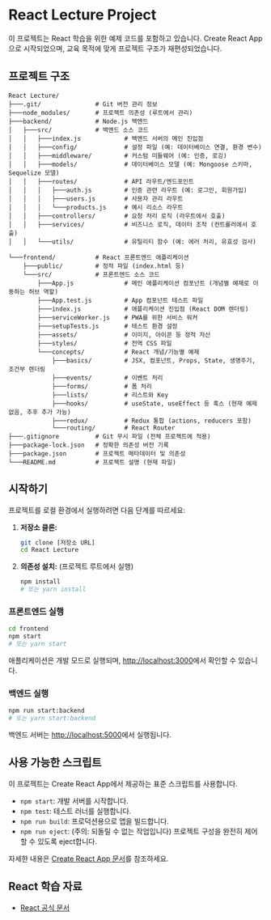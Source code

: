 # React Lecture Project

이 프로젝트는 React 학습을 위한 예제 코드를 포함하고 있습니다. Create React App으로 시작되었으며, 교육 목적에 맞게 프로젝트 구조가 재편성되었습니다.

## 프로젝트 구조

```
React Lecture/
├───.git/               # Git 버전 관리 정보
├───node_modules/       # 프로젝트 의존성 (루트에서 관리)
├───backend/            # Node.js 백엔드
│   ├───src/            # 백엔드 소스 코드
│   │   ├───index.js            # 백엔드 서버의 메인 진입점
│   │   ├───config/             # 설정 파일 (예: 데이터베이스 연결, 환경 변수)
│   │   ├───middleware/         # 커스텀 미들웨어 (예: 인증, 로깅)
│   │   ├───models/             # 데이터베이스 모델 (예: Mongoose 스키마, Sequelize 모델)
│   │   ├───routes/             # API 라우트/엔드포인트
│   │   │   ├───auth.js         # 인증 관련 라우트 (예: 로그인, 회원가입)
│   │   │   ├───users.js        # 사용자 관리 라우트
│   │   │   └───products.js     # 예시 리소스 라우트
│   │   ├───controllers/        # 요청 처리 로직 (라우트에서 호출)
│   │   ├───services/           # 비즈니스 로직, 데이터 조작 (컨트롤러에서 호출)
│   │   └───utils/              # 유틸리티 함수 (예: 에러 처리, 유효성 검사)

└───frontend/           # React 프론트엔드 애플리케이션
    ├───public/         # 정적 파일 (index.html 등)
    └───src/            # 프론트엔드 소스 코드
        ├───App.js              # 메인 애플리케이션 컴포넌트 (개념별 예제로 이동하는 허브 역할)
        ├───App.test.js         # App 컴포넌트 테스트 파일
        ├───index.js            # 애플리케이션 진입점 (React DOM 렌더링)
        ├───serviceWorker.js    # PWA를 위한 서비스 워커
        ├───setupTests.js       # 테스트 환경 설정
        ├───assets/             # 이미지, 아이콘 등 정적 자산
        ├───styles/             # 전역 CSS 파일
        └───concepts/           # React 개념/기능별 예제
            ├───basics/         # JSX, 컴포넌트, Props, State, 생명주기, 조건부 렌더링
            ├───events/         # 이벤트 처리
            ├───forms/          # 폼 처리
            ├───lists/          # 리스트와 Key
            ├───hooks/          # useState, useEffect 등 훅스 (현재 예제 없음, 추후 추가 가능)
            ├───redux/          # Redux 통합 (actions, reducers 포함)
            └───routing/        # React Router
├───.gitignore          # Git 무시 파일 (전체 프로젝트에 적용)
├───package-lock.json   # 정확한 의존성 버전 기록
├───package.json        # 프로젝트 메타데이터 및 의존성
└───README.md           # 프로젝트 설명 (현재 파일)
```

## 시작하기

프로젝트를 로컬 환경에서 실행하려면 다음 단계를 따르세요:

1.  **저장소 클론:**
    ```bash
    git clone [저장소 URL]
    cd React Lecture
    ```
2.  **의존성 설치:** (프로젝트 루트에서 실행)
    ```bash
    npm install
    # 또는 yarn install
    ```

### 프론트엔드 실행

```bash
cd frontend
npm start
# 또는 yarn start
```

애플리케이션은 개발 모드로 실행되며, [http://localhost:3000](http://localhost:3000)에서 확인할 수 있습니다.

### 백엔드 실행

```bash
npm run start:backend
# 또는 yarn start:backend
```

백엔드 서버는 [http://localhost:5000](http://localhost:5000)에서 실행됩니다.

## 사용 가능한 스크립트

이 프로젝트는 Create React App에서 제공하는 표준 스크립트를 사용합니다.

*   `npm start`: 개발 서버를 시작합니다.
*   `npm test`: 테스트 러너를 실행합니다.
*   `npm run build`: 프로덕션용으로 앱을 빌드합니다.
*   `npm run eject`: (주의: 되돌릴 수 없는 작업입니다) 프로젝트 구성을 완전히 제어할 수 있도록 eject합니다.

자세한 내용은 [Create React App 문서](https://create-react-app.dev/docs/getting-started)를 참조하세요.

## React 학습 자료

*   [React 공식 문서](https://react.dev/)